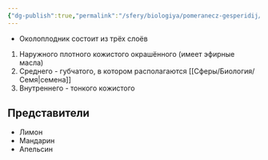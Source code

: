 ```yaml
---
{"dg-publish":true,"permalink":"/sfery/biologiya/pomeranecz-gesperidij/","tags":["Ботаника"]}
---
```


- Околоплодник состоит из трёх слоёв
1. Наружного плотного кожистого окрашённого (имеет эфирные масла)
2. Среднего - губчатого, в котором располагаются [[Сферы/Биология/Семя\|семена]]
3. Внутреннего - тонкого кожистого 
## Представители
- Лимон
- Мандарин
- Апельсин 
